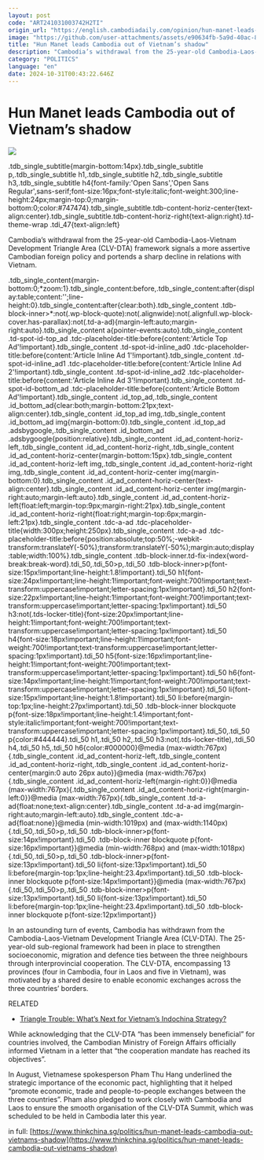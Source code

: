 ```yaml
---
layout: post
code: "ART241031003742H2TI"
origin_url: "https://english.cambodiadaily.com/opinion/hun-manet-leads-cambodia-out-of-vietnams-shadow-189982/"
image: "https://github.com/user-attachments/assets/e90634fb-5a9d-40ac-8b5d-fe7469e6dd40"
title: "Hun Manet leads Cambodia out of Vietnam’s shadow"
description: "Cambodia’s withdrawal from the 25-year-old Cambodia-Laos-Vietnam Development Triangle Area (CLV-DTA) framework signals a more assertive Cambodian foreign policy and portends a sharp decline in relations with Vietnam."
category: "POLITICS"
language: "en"
date: 2024-10-31T00:43:22.646Z
---
```


# Hun Manet leads Cambodia out of Vietnam’s shadow

 ![](https://github.com/user-attachments/assets/d16f1443-473e-4334-840a-fea5947400eb)

.tdb\_single\_subtitle{margin-bottom:14px}.tdb\_single\_subtitle p,.tdb\_single\_subtitle h1,.tdb\_single\_subtitle h2,.tdb\_single\_subtitle h3,.tdb\_single\_subtitle h4{font-family:'Open Sans','Open Sans Regular',sans-serif;font-size:16px;font-style:italic;font-weight:300;line-height:24px;margin-top:0;margin-bottom:0;color:#747474}.tdb\_single\_subtitle.tdb-content-horiz-center{text-align:center}.tdb\_single\_subtitle.tdb-content-horiz-right{text-align:right}.td-theme-wrap .tdi\_47{text-align:left}

Cambodia’s withdrawal from the 25-year-old Cambodia-Laos-Vietnam Development Triangle Area (CLV-DTA) framework signals a more assertive Cambodian foreign policy and portends a sharp decline in relations with Vietnam.

.tdb\_single\_content{margin-bottom:0;\*zoom:1}.tdb\_single\_content:before,.tdb\_single\_content:after{display:table;content:'';line-height:0}.tdb\_single\_content:after{clear:both}.tdb\_single\_content .tdb-block-inner>\*:not(.wp-block-quote):not(.alignwide):not(.alignfull.wp-block-cover.has-parallax):not(.td-a-ad){margin-left:auto;margin-right:auto}.tdb\_single\_content a{pointer-events:auto}.tdb\_single\_content .td-spot-id-top\_ad .tdc-placeholder-title:before{content:'Article Top Ad'!important}.tdb\_single\_content .td-spot-id-inline\_ad0 .tdc-placeholder-title:before{content:'Article Inline Ad 1'!important}.tdb\_single\_content .td-spot-id-inline\_ad1 .tdc-placeholder-title:before{content:'Article Inline Ad 2'!important}.tdb\_single\_content .td-spot-id-inline\_ad2 .tdc-placeholder-title:before{content:'Article Inline Ad 3'!important}.tdb\_single\_content .td-spot-id-bottom\_ad .tdc-placeholder-title:before{content:'Article Bottom Ad'!important}.tdb\_single\_content .id\_top\_ad,.tdb\_single\_content .id\_bottom\_ad{clear:both;margin-bottom:21px;text-align:center}.tdb\_single\_content .id\_top\_ad img,.tdb\_single\_content .id\_bottom\_ad img{margin-bottom:0}.tdb\_single\_content .id\_top\_ad .adsbygoogle,.tdb\_single\_content .id\_bottom\_ad .adsbygoogle{position:relative}.tdb\_single\_content .id\_ad\_content-horiz-left,.tdb\_single\_content .id\_ad\_content-horiz-right,.tdb\_single\_content .id\_ad\_content-horiz-center{margin-bottom:15px}.tdb\_single\_content .id\_ad\_content-horiz-left img,.tdb\_single\_content .id\_ad\_content-horiz-right img,.tdb\_single\_content .id\_ad\_content-horiz-center img{margin-bottom:0}.tdb\_single\_content .id\_ad\_content-horiz-center{text-align:center}.tdb\_single\_content .id\_ad\_content-horiz-center img{margin-right:auto;margin-left:auto}.tdb\_single\_content .id\_ad\_content-horiz-left{float:left;margin-top:9px;margin-right:21px}.tdb\_single\_content .id\_ad\_content-horiz-right{float:right;margin-top:6px;margin-left:21px}.tdb\_single\_content .tdc-a-ad .tdc-placeholder-title{width:300px;height:250px}.tdb\_single\_content .tdc-a-ad .tdc-placeholder-title:before{position:absolute;top:50%;-webkit-transform:translateY(-50%);transform:translateY(-50%);margin:auto;display:table;width:100%}.tdb\_single\_content .tdb-block-inner.td-fix-index{word-break:break-word}.tdi\_50,.tdi\_50>p,.tdi\_50 .tdb-block-inner>p{font-size:15px!important;line-height:1.8!important}.tdi\_50 h1{font-size:24px!important;line-height:1!important;font-weight:700!important;text-transform:uppercase!important;letter-spacing:1px!important}.tdi\_50 h2{font-size:22px!important;line-height:1!important;font-weight:700!important;text-transform:uppercase!important;letter-spacing:1px!important}.tdi\_50 h3:not(.tds-locker-title){font-size:20px!important;line-height:1!important;font-weight:700!important;text-transform:uppercase!important;letter-spacing:1px!important}.tdi\_50 h4{font-size:18px!important;line-height:1!important;font-weight:700!important;text-transform:uppercase!important;letter-spacing:1px!important}.tdi\_50 h5{font-size:16px!important;line-height:1!important;font-weight:700!important;text-transform:uppercase!important;letter-spacing:1px!important}.tdi\_50 h6{font-size:14px!important;line-height:1!important;font-weight:700!important;text-transform:uppercase!important;letter-spacing:1px!important}.tdi\_50 li{font-size:15px!important;line-height:1.8!important}.tdi\_50 li:before{margin-top:1px;line-height:27px!important}.tdi\_50 .tdb-block-inner blockquote p{font-size:18px!important;line-height:1.4!important;font-style:italic!important;font-weight:700!important;text-transform:uppercase!important;letter-spacing:1px!important}.tdi\_50,.tdi\_50 p{color:#444444}.tdi\_50 h1,.tdi\_50 h2,.tdi\_50 h3:not(.tds-locker-title),.tdi\_50 h4,.tdi\_50 h5,.tdi\_50 h6{color:#000000}@media (max-width:767px){.tdb\_single\_content .id\_ad\_content-horiz-left,.tdb\_single\_content .id\_ad\_content-horiz-right,.tdb\_single\_content .id\_ad\_content-horiz-center{margin:0 auto 26px auto}}@media (max-width:767px){.tdb\_single\_content .id\_ad\_content-horiz-left{margin-right:0}}@media (max-width:767px){.tdb\_single\_content .id\_ad\_content-horiz-right{margin-left:0}}@media (max-width:767px){.tdb\_single\_content .td-a-ad{float:none;text-align:center}.tdb\_single\_content .td-a-ad img{margin-right:auto;margin-left:auto}.tdb\_single\_content .tdc-a-ad{float:none}}@media (min-width:1019px) and (max-width:1140px){.tdi\_50,.tdi\_50>p,.tdi\_50 .tdb-block-inner>p{font-size:14px!important}.tdi\_50 .tdb-block-inner blockquote p{font-size:16px!important}}@media (min-width:768px) and (max-width:1018px){.tdi\_50,.tdi\_50>p,.tdi\_50 .tdb-block-inner>p{font-size:13px!important}.tdi\_50 li{font-size:13px!important}.tdi\_50 li:before{margin-top:1px;line-height:23.4px!important}.tdi\_50 .tdb-block-inner blockquote p{font-size:14px!important}}@media (max-width:767px){.tdi\_50,.tdi\_50>p,.tdi\_50 .tdb-block-inner>p{font-size:13px!important}.tdi\_50 li{font-size:13px!important}.tdi\_50 li:before{margin-top:1px;line-height:23.4px!important}.tdi\_50 .tdb-block-inner blockquote p{font-size:12px!important}}

In an astounding turn of events, Cambodia has withdrawn from the Cambodia-Laos-Vietnam Development Triangle Area (CLV-DTA). The 25-year-old sub-regional framework had been in place to strengthen socioeconomic, migration and defence ties between the three neighbours through interprovincial cooperation. The CLV-DTA, encompassing 13 provinces (four in Cambodia, four in Laos and five in Vietnam), was motivated by a shared desire to enable economic exchanges across the three countries’ borders.

RELATED

*   [Triangle Trouble: What’s Next for Vietnam’s Indochina Strategy?](https://fulcrum.sg/triangle-trouble-whats-next-for-vietnams-indochina-strategy/)

While acknowledging that the CLV-DTA “has been immensely beneficial” for countries involved, the Cambodian Ministry of Foreign Affairs officially informed Vietnam in a letter that “the cooperation mandate has reached its objectives”.

In August, Vietnamese spokesperson Pham Thu Hang underlined the strategic importance of the economic pact, highlighting that it helped “promote economic, trade and people-to-people exchanges between the three countries”. Pham also pledged to work closely with Cambodia and Laos to ensure the smooth organisation of the CLV-DTA Summit, which was scheduled to be held in Cambodia later this year.

in full: [https://www.thinkchina.sg/politics/hun-manet-leads-cambodia-out-vietnams-shadow](https://www.thinkchina.sg/politics/hun-manet-leads-cambodia-out-vietnams-shadow)